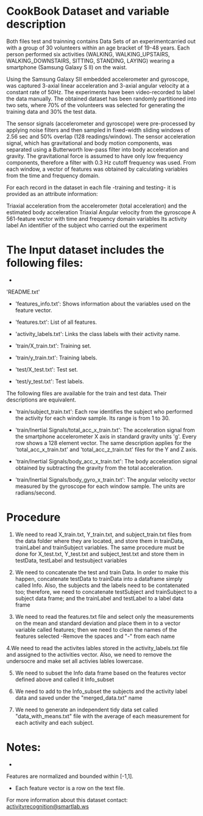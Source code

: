 CookBook
Dataset and variable description  
=============

Both files test and trainning contains Data Sets of an experimentcarried out with a group of 30 volunteers within an age bracket of 19-48 years. Each person performed six activities (WALKING, WALKING_UPSTAIRS, WALKING_DOWNSTAIRS, SITTING, STANDING, LAYING) wearing a smartphone (Samsung Galaxy S II) on the waist.

Using the Samsung Galaxy SII embedded accelerometer and gyroscope, was captured 3-axial linear acceleration and 3-axial angular velocity at a constant rate of 50Hz. The experiments have been video-recorded to label the data manually. The obtained dataset has been randomly partitioned into two sets, where 70% of the volunteers was selected for generating the training data and 30% the test data.

The sensor signals (accelerometer and gyroscope) were pre-processed by applying noise filters and then sampled in fixed-width sliding windows of 2.56 sec and 50% overlap (128 readings/window). The sensor acceleration signal, which has gravitational and body motion components, was separated using a Butterworth low-pass filter into body acceleration and gravity. The gravitational force is assumed to have only low frequency components, therefore a filter with 0.3 Hz cutoff frequency was used. From each window, a vector of features was obtained by calculating variables from the time and frequency domain.

For each record in the dataset in each file -training and testing- it is provided as an attribute information:

Triaxial acceleration from the accelerometer (total acceleration) and the estimated body acceleration
Triaxial Angular velocity from the gyroscope
A 561-feature vector with time and frequency domain variables
Its activity label
An identifier of the subject who carried out the experiment



The Input dataset includes the following files:
=========================================

- 
'README.txt'

- 'features_info.txt': Shows information about the variables used on the feature vector.

- 'features.txt': List of all features.

- 'activity_labels.txt': Links the class labels with their activity name.

- 'train/X_train.txt': Training set.

- 'train/y_train.txt': Training labels.

- 'test/X_test.txt': Test set.

- 'test/y_test.txt': Test labels.

The following files are available for the train and test data. Their descriptions are equivalent. 

- 'train/subject_train.txt': Each row identifies the subject who performed the activity for each window sample. Its range is from 1 to 30. 

- 'train/Inertial Signals/total_acc_x_train.txt': The acceleration signal from the smartphone accelerometer X axis in standard gravity units 'g'. Every row shows a 128 element vector. The same description applies for the 'total_acc_x_train.txt' and 'total_acc_z_train.txt' files for the Y and Z axis. 

- 'train/Inertial Signals/body_acc_x_train.txt': The body acceleration signal obtained by subtracting the gravity from the total acceleration. 

- 'train/Inertial Signals/body_gyro_x_train.txt': The angular velocity vector measured by the gyroscope for each window sample. The units are radians/second. 


Procedure
=================

1.  We need to read X_train.txt, Y_train.txt, and subject_train.txt files from the data folder where they are located, and store them in trainData, trainLabel and trainSubject variables. The same procedure must be done for X_test.txt, Y_test.txt and subject_test.txt and store them in testData, testLabel and testsubject variables

2. We need to concatenate the test and train Data. In order to make this happen, concatenate testData to trainData into a dataframe simply called Info. Also, the subjects and the labels need to be contatenated too; therefore, we need to concatenate testSubject and trainSubject to a subject data frame; and the trainLabel and testLabel to a label data frame

3. We need to read the features.txt file and select only the measurements on the mean and standard deviation and place them in to a vector variable called features; then we need to clean the names of the features selected  -Remove the spaces and "-" from each name

4.We need to read the activites lables stored in the activity_labels.txt file and assigned to the activities vector. Also, we need to remove the undersocre and make set all activies lables lowercase. 

5. We need to subset the Info data frame based on the features vector defined above and called it Info_subset

6. We need to add to the Info_subset the subjects and the activity label data and saved under the "merged_data.txt" name
  
7. We need to generate an independent tidy data set called "data_with_means.txt" file with the average of each measurement for each activity and each subject. 


Notes:
======
- 
Features are normalized and bounded within [-1,1].
- Each feature vector is a row on the text file.

For more information about this dataset contact: activityrecognition@smartlab.ws
